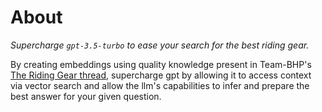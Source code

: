 # About

_Supercharge `gpt-3.5-turbo` to ease your search for the best riding gear._

By creating embeddings using quality knowledge present in Team-BHP's [The Riding Gear thread](https://www.team-bhp.com/forum/ride-safe/42000-riding-gear-thread-296.html), supercharge gpt
by allowing it to access context via vector search and allow the llm's capabilities to infer and prepare the best answer for your given question.
